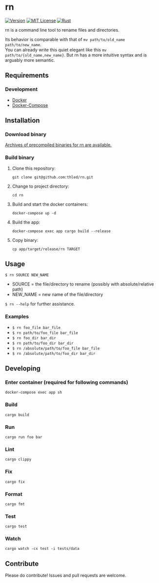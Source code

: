 # rn

[![Version][version-badge]][changelog]
[![MIT License][license-badge]][license]
[![Rust][rust-badge]][rust]

rn is a command line tool to rename files and directories.

Its behavior is comparable with that of `mv path/to/old_name path/to/new_name`.  
You can already write this quiet elegant like this `mv path/to/{old_name,new_name}`.
But rn has a more intuitive syntax and is arguably more semantic.

## Requirements

### Development

- [Docker][docker]
- [Docker-Compose][docker-compose]

## Installation

### Download binary

[Archives of precompiled binaries for rn are available.][releases]

### Build binary

1. Clone this repository:

    ```shell
    git clone git@github.com:thled/rn.git
    ```

1. Change to project directory:

    ```shell
    cd rn
    ```

1. Build and start the docker containers:

    ```shell
    docker-compose up -d
    ```

1. Build the app:

    ```shell
    docker-compose exec app cargo build --release
    ```

1. Copy binary:

    ```shell
    cp app/target/release/rn TARGET
    ```

## Usage

`$ rn SOURCE NEW_NAME`

- SOURCE = the file/directory to rename (possibly with absolute/relative path)
- NEW\_NAME = new name of the file/directory

`$ rn --help` for further assistance.

### Examples

- `$ rn foo_file bar_file`
- `$ rn path/to/foo_file bar_file`
- `$ rn foo_dir bar_dir`
- `$ rn path/to/foo_dir bar_dir`
- `$ rn /absolute/path/to/foo_file bar_file`
- `$ rn /absolute/path/to/foo_dir bar_dir`

## Developing

### Enter container (required for following commands)

```shell
docker-compose exec app sh
```

### Build

```shell
cargo build
```

### Run

```shell
cargo run foo bar
```

### Lint

```shell
cargo clippy
```

### Fix

```shell
cargo fix
```

### Format

```shell
cargo fmt
```

### Test

```shell
cargo test
```

### Watch

```shell
cargo watch -cx test -i tests/data
```

## Contribute

Please do contribute! Issues and pull requests are welcome.

[version-badge]: https://img.shields.io/badge/version-0.1.0-blue.svg
[changelog]: ./CHANGELOG.md
[license-badge]: https://img.shields.io/badge/license-MIT-blue.svg
[license]: ./LICENSE
[rust-badge]: https://img.shields.io/badge/Rust-1.53-blue.svg
[rust]: https://blog.rust-lang.org/2021/06/17/Rust-1.53.0.html
[docker]: https://docs.docker.com/install
[docker-compose]: https://docs.docker.com/compose/install
[releases]: https://github.com/thled/rn/releases
